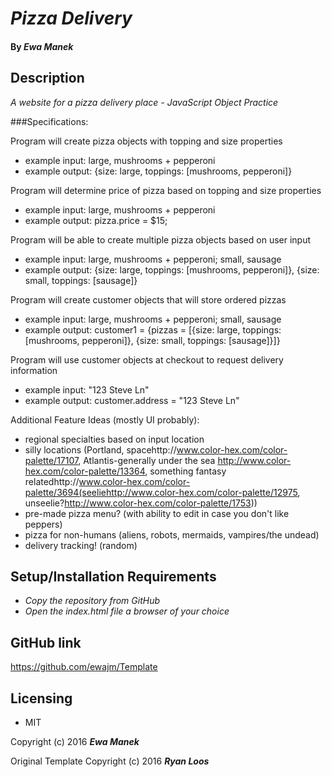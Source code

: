 # _Pizza Delivery_

#### By _Ewa Manek_

## Description

_A website for a pizza delivery place - JavaScript Object Practice_

###Specifications:

Program will create pizza objects with topping and size properties
* example input: large, mushrooms + pepperoni
* example output: {size: large, toppings: [mushrooms, pepperoni]}

Program will determine price of pizza based on topping and size properties
* example input: large, mushrooms + pepperoni
* example output: pizza.price = $15;

Program will be able to create multiple pizza objects based on user input
* example input: large, mushrooms + pepperoni; small, sausage
* example output: {size: large, toppings: [mushrooms, pepperoni]}, {size: small, toppings: [sausage]}

Program will create customer objects that will store ordered pizzas
* example input: large, mushrooms + pepperoni; small, sausage
* example output: customer1 = {pizzas = [{size: large, toppings: [mushrooms, pepperoni]}, {size: small, toppings: [sausage]}]}

Program will use customer objects at checkout to request delivery information
* example input: "123 Steve Ln"
* example output: customer.address = "123 Steve Ln"

Additional Feature Ideas (mostly UI probably):
* regional specialties based on input location
* silly locations (Portland, spacehttp://www.color-hex.com/color-palette/17107, Atlantis-generally under the sea http://www.color-hex.com/color-palette/13364, something fantasy relatedhttp://www.color-hex.com/color-palette/3694(seeliehttp://www.color-hex.com/color-palette/12975, unseelie?http://www.color-hex.com/color-palette/1753))
* pre-made pizza menu? (with ability to edit in case you don't like peppers)
* pizza for non-humans (aliens, robots, mermaids, vampires/the undead)
* delivery tracking! (random)

## Setup/Installation Requirements

* _Copy the repository from GitHub_
* _Open the index.html file a browser of your choice_

## GitHub link

https://github.com/ewajm/Template

## Licensing

* MIT

Copyright (c) 2016 **_Ewa Manek_**

Original Template Copyright (c) 2016 **_Ryan Loos_**
